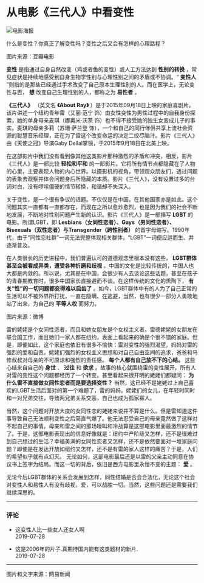 # 从电影《三代人》中看变性

![电影海报](https://nimg.ws.126.net/?url=https%3A%2F%2Fstatic.ws.126.net%2Ff2e%2Fwap%2Fcommon%2Fimages%2Fweixinfixed1200low.jpg&thumbnail=750x2147483647&quality=75&type=jpg)

什么是变性？你真正了解变性吗？变性之后又会有怎样的心理路程？

图片来源：豆瓣电影

**变性** 是指通过自身自然改变（鸡或者鱼的变性）或人工方法达到 **性别的转换** ，常见症状是持续地感受到自身生物学性别与心理性别之间的矛盾或不协调。“ **变性人** ”则指的是那些已经通过手术改变了自己原本生理性别的人。而在医学上，无论变性与否， **想** 改变自己生理性别的人，都称之为 **易性者** 。

**《三代人》** （英文名 **《About Ray》** ）是于2015年09月18日上映的家庭喜剧片。该片讲述一个纽约青年雷（艾丽·范宁 饰）由女性变性为男性过程中的自我身份探索，她的单身母亲麦琪（娜奥米·沃茨 饰）也不得不接受她的独生女变成儿子的事实。麦琪的母亲多莉（苏珊·萨兰登 饰），一个和自己的同行伴侣共享上流社会资源的聪慧音乐经理，正在为了雷这个改变命运的决定二绞尽脑汁。影片《三代人》由《天使之冠》导演Gaby Dellal掌镜，于2015年9月18日在北美上映。

在这部影片中我们没有看到像其他这类影片那种激烈的矛盾和冲突，相反，影片《三代人》是一部比较 **轻松和平和** 的一部影片。它将所有情节点都隐藏在了人物的心里，主要表现人物的内心世界。以摄影机的视角，带领观众朋友们，透过问题的表象去观察并体会问题身后所隐藏的本质。影片《三代人》，没有设置过多的台词对白，没有啰嗦僵硬的情节转换，和谐却不失深入。

关于变性，是一个很有争议的话题。不仅仅是在中国，在其他国家亦是如此。这个问题其实一直都有一直都存在，而现在之所以愈炒愈烈，也是因为我们的社会不断地发展，不断地对性别问题产生新的认识。影片《三代人》是一部描写 **LGBT** 的电影。所谓LGBT，即 **Lesbians（女同性恋者）、Gays（男同性恋者）、Bisexuals（双性恋者）与Transgender（跨性别者）** 的首字母缩写。1990年代，由于“同性恋社群”一词无法完整体现相关群体，“LGBT”一词便应运而生、并逐渐普及。

在人类很长的历史进程中，我们普遍认可的道德观念里根本没有这些， **LGBT群体甚至会被看成异类，遭受各种折磨和歧视** 。中国的文化是比较传统的，中国人也大都是内敛的。所以说，尤其是在中国，会很少有人去谈论这些话题，甚至在孩子的青春期教育时，很多中国家长直接避而不谈。在这样传统的文化的熏陶下， **有关“性”的一切问题都变得难以启齿了** 。如今，LGBT群体中有的人为了自己正常的生活可以不被外界所打扰，一直在隐瞒、在逃避，当然，也有很少一部分人勇敢地站了出来，为自己的 **平等人权** 而努力。

图片来源：微博

雷的姥姥是个女同性恋者，而且和她女朋友是个女权主义者。雷德姥姥的女朋友在联合国工作，而且她们一家人都在纽约，表面上看起来的确是个很不错的家庭。但是，即便如此，这个家庭也依旧有很多不愉快：雷对变性的强烈渴望，妈妈对雷的强烈的爱和自责，姥姥们强烈的女权主义思想和对自己自由空间的追求，爸爸和马修叔叔对母亲的不可原谅和强烈的责任感。 **每个人都有自己放不下的心结。** 这些心结来自自己的 **身世** 、 **过往** 和 **欲求** 。故事的核心就围绕雷的变性展开。所有人对雷的变性这个问题都经历了一个转变。甚至看起来很开明的姥姥们都疑问： **为什么雷不直接做女同性恋者而是要选择变性？** 当然，这已经不是姥姥过上自己喜欢的LGBT生活后面对的第一个难题了，雷的妈妈，姥姥们的女儿，在年轻时同时和一对兄弟交往，导致两兄弟关系交恶，自己也成为孤家寡人。

当然，这个问题对开放大度的女同性恋的姥姥来说并不算是什么。但是雷知道这件事导致自己无法顺利变性之后简直气爆了。他无法忍受自己的母亲竟然做了这样对不起自己的事情。母亲和雷之间的那场嚎叫和冷战算是这部电影里面最激烈的情节了。于是，这部电影表现出的信息好像就是：纽约中产阶级又怎样，还不是很难过到自己想过的生活？幸福美满的女同性恋者又怎样，还不是依然要面对一堆家庭问题？即使是在发达开放如纽约又怎样，还不是有雷的家人这样的痛苦？于是，人们的希望似乎就有点幻灭。 无论如何，这部电影最后还是以雷的父亲主动同意在协议书上签字为结局。而这一切的背后，依旧是西方电影里永恒不变的主题： **爱** 。

无论今后LGBT群体的关系会发展到怎样，同性结婚是否会合法化，无论这个社会对变性人和易性人有没有歧视，爱，可以战胜一切。当然，这些问题还是需要我们继续深思的。

--- 

### 评论

- 这变性人比一些女人还女人啊  
  2019-07-28

- 这是2006年的片子.真期待国内能有这类题材的新片.  
  2019-07-28

--- 

图片和文字来源：网易新闻